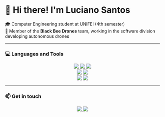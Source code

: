 # 👋 Hi there! I'm Luciano Santos

🎓 Computer Engineering student at UNIFEI (4th semester)  
🐝 Member of the **Black Bee Drones** team, working in the software division developing autonomous drones  

---

### 💻 Languages and Tools  

<div align="center">
  <img src="https://img.shields.io/badge/Java-ED8B00?style=for-the-badge&logo=java&logoColor=white" />
  <img src="https://img.shields.io/badge/Python-3776AB?style=for-the-badge&logo=python&logoColor=white" />
  <img src="https://img.shields.io/badge/C++-00599C?style=for-the-badge&logo=c%2B%2B&logoColor=white" />
</div>

<div align="center">
  <img src="https://img.shields.io/badge/HTML5-E34F26?style=for-the-badge&logo=html5&logoColor=white" />
  <img src="https://img.shields.io/badge/CSS3-1572B6?style=for-the-badge&logo=css3&logoColor=white" />
</div>

<div align="center">
  <img src="https://img.shields.io/badge/Linux-FCC624?style=for-the-badge&logo=linux&logoColor=black" />
  <img src="https://img.shields.io/badge/ROS2-339999?style=for-the-badge&logo=ros&logoColor=white" />
</div>

---

### 📫 Get in touch  

<div align="center">
  <a href="mailto:lucianoaraujodossantosfilho@gmail.com">
    <img src="https://img.shields.io/badge/Email-D14836?style=for-the-badge&logo=gmail&logoColor=white" />
  </a>
  <a href="https://github.com/lucianosantos23">
    <img src="https://img.shields.io/badge/GitHub-000?style=for-the-badge&logo=github&logoColor=white" />
  </a>
</div>



